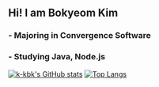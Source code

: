 ## Hi! I am Bokyeom Kim
### - Majoring in Convergence Software 
### - Studying Java, Node.js

[![k-kbk's GitHub stats](https://github-readme-stats.vercel.app/api?username=k-kbk&theme=algolia&hide=prs,issuses,contribs)](https://github.com/anuraghazra/github-readme-stats)
[![Top Langs](https://github-readme-stats.vercel.app/api/top-langs/?username=Billage&exclude_repo=Back-end)](https://github.com/anuraghazra/github-readme-stats)


